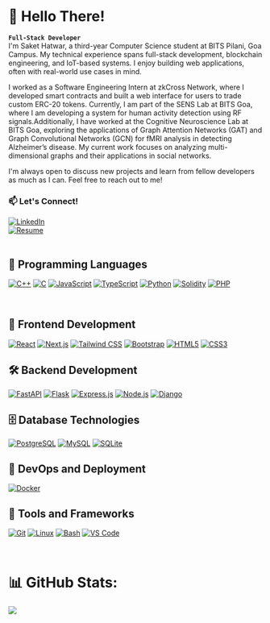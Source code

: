 # 👋 Hello There!
**`Full-Stack Developer`**  
I'm Saket Hatwar, a third-year Computer Science student at BITS Pilani, Goa Campus. My technical experience spans full-stack development, blockchain engineering, and IoT-based systems. I enjoy building web applications, often with real-world use cases in mind.  

I worked as a Software Engineering Intern at zkCross Network, where I developed smart contracts and built a web interface for users to trade custom ERC-20 tokens. Currently, I am part of the SENS Lab at BITS Goa, where I am developing a system for human activity detection using RF signals.Additionally, I have worked at the Cognitive Neuroscience Lab at BITS Goa, exploring the applications of Graph Attention Networks (GAT) and Graph Convolutional Networks (GCN) for fMRI analysis in detecting Alzheimer’s disease. My current work focuses on analyzing multi-dimensional graphs and their applications in social networks.

I'm always open to discuss new projects and learn from fellow developers as much as I can. Feel free to reach out to me!

### 📫 Let's Connect!  

[![LinkedIn](https://img.shields.io/badge/LinkedIn-%230077B5.svg?logo=linkedin&logoColor=white)](https://www.linkedin.com/in/saket-hatwar-aaa36224a/)  
[![Resume](https://img.shields.io/badge/Resume-%23ff4081.svg?logo=google-drive&logoColor=white)](https://drive.google.com/file/d/1fscCEH7pwv_9kAfzxkdrXovHvISMOlub/view?usp=sharing)  
<br />

## 🧰 Programming Languages  

[![C++](https://img.shields.io/badge/C++-00599C?style=flat&logo=c%2B%2B&logoColor=white)](#)
[![C](https://img.shields.io/badge/C-A8B9CC?style=flat&logo=c&logoColor=white)](#)
[![JavaScript](https://img.shields.io/badge/JavaScript-F7DF1E?style=flat&logo=javascript&logoColor=black)](#)
[![TypeScript](https://img.shields.io/badge/TypeScript-3178C6?style=flat&logo=typescript&logoColor=white)](#)
[![Python](https://img.shields.io/badge/Python-3776AB?style=flat&logo=python&logoColor=white)](#)
[![Solidity](https://img.shields.io/badge/Solidity-363636?style=flat&logo=solidity&logoColor=white)](#)
[![PHP](https://img.shields.io/badge/PHP-777BB4?style=flat&logo=php&logoColor=white)](#)

<br />

## 🎨 Frontend Development  

[![React](https://img.shields.io/badge/React-20232A?style=flat&logo=react&logoColor=61DAFB)](#)
[![Next.js](https://img.shields.io/badge/Next.js-000000?style=flat&logo=next.js&logoColor=white)](#)
[![Tailwind CSS](https://img.shields.io/badge/Tailwind_CSS-38B2AC?style=flat&logo=tailwind-css&logoColor=white)](#)
[![Bootstrap](https://img.shields.io/badge/Bootstrap-563D7C?style=flat&logo=bootstrap&logoColor=white)](#)
[![HTML5](https://img.shields.io/badge/HTML5-E34F26?style=flat&logo=html5&logoColor=white)](#)
[![CSS3](https://img.shields.io/badge/CSS3-1572B6?style=flat&logo=css3&logoColor=white)](#)
<br />

## 🛠️ Backend Development  

[![FastAPI](https://img.shields.io/badge/FastAPI-009688?style=flat&logo=fastapi&logoColor=white)](#)
[![Flask](https://img.shields.io/badge/Flask-000000?style=flat&logo=flask&logoColor=white)](#)
[![Express.js](https://img.shields.io/badge/Express.js-404D59?style=flat&logo=express&logoColor=white)](#)
[![Node.js](https://img.shields.io/badge/Node.js-43853D?style=flat&logo=node.js&logoColor=white)](#)
[![Django](https://img.shields.io/badge/Django-092E20?style=flat&logo=django&logoColor=white)](#)
<br />

## 🗄️ Database Technologies  

[![PostgreSQL](https://img.shields.io/badge/PostgreSQL-336791?style=flat&logo=postgresql&logoColor=white)](#)
[![MySQL](https://img.shields.io/badge/MySQL-4479A1?style=flat&logo=mysql&logoColor=white)](#)
[![SQLite](https://img.shields.io/badge/SQLite-003B57?style=flat&logo=sqlite&logoColor=white)](#)
<br />

## 🚀 DevOps and Deployment  

[![Docker](https://img.shields.io/badge/Docker-2496ED?style=flat&logo=docker&logoColor=white)](#)
<br />

## 🔧 Tools and Frameworks  
[![Git](https://img.shields.io/badge/Git-F05032?style=flat&logo=git&logoColor=white)](#)
[![Linux](https://img.shields.io/badge/Linux-FCC624?style=flat&logo=linux&logoColor=black)](#)
[![Bash](https://img.shields.io/badge/Bash-4EAA25?style=flat&logo=gnu-bash&logoColor=white)](#)
[![VS Code](https://img.shields.io/badge/VS_Code-007ACC?style=flat&logo=visual-studio-code&logoColor=white)](#)

<br />



# 📊 GitHub Stats:  
![](https://github-readme-stats.vercel.app/api/top-langs/?username=SKADE2303&theme=vue-dark&hide_border=false&include_all_commits=true&count_private=true&layout=compact&hide=c%2B%2B,c,jupyter%20notebook,cmake,makefile) &nbsp;&nbsp;

